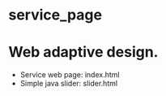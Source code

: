 # service_page
<h1>Web adaptive design.</h1>
<ul>
  <li>Service web page: index.html</li>
  <li>Simple java slider: slider.html</li>
</ul>
